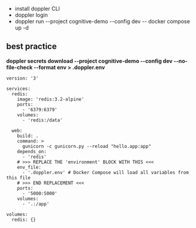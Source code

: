 * install doppler CLI
* doppler login
* doppler run --project cognitive-demo --config dev -- docker compose up -d

## best practice

**doppler secrets download --project cognitive-demo --config dev --no-file-check --format env > .doppler.env**   

```
version: '3'

services:
  redis:
    image: 'redis:3.2-alpine'
    ports:
      - '6379:6379'
    volumes:
      - 'redis:/data'

  web:
    build: .
    command: >
      gunicorn -c gunicorn.py --reload "hello.app:app"
    depends_on:
      - 'redis'
    # >>> REPLACE THE 'environment' BLOCK WITH THIS <<<
    env_file:
      - '.doppler.env' # Docker Compose will load all variables from this file
    # >>> END REPLACEMENT <<<
    ports:
      - '5000:5000'
    volumes:
      - '.:/app'

volumes:
  redis: {}
```